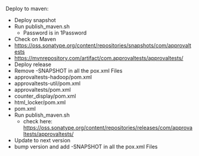 Deploy to maven:
* Deploy snapshot
 * Run publish_maven.sh
   * Password is in 1Password
 * Check on Maven
  * https://oss.sonatype.org/content/repositories/snapshots/com/approvaltests
  * https://mvnrepository.com/artifact/com.approvaltests/approvaltests/
* Deploy release  
 * Remove -SNAPSHOT in all the pox.xml Files
  * approvaltests-hadoop/pom.xml
  * approvaltests-util/pom.xml
  * approvaltests/pom.xml
  * counter_display/pom.xml
  * html_locker/pom.xml
  * pom.xml
* Run publish_maven.sh
  * check here: https://oss.sonatype.org/content/repositories/releases/com/approvaltests/approvaltests/
* Update to next version
 * bump version and add -SNAPSHOT in all the pox.xml Files
